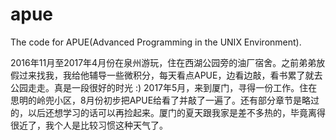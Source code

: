 # apue
The code for APUE(Advanced Programming in the UNIX Environment).

2016年11月至2017年4月份在泉州游玩，住在西湖公园旁的油厂宿舍。之前弟弟放假过来找我，我给他辅导一些微积分，每天看点APUE，边看边敲，看书累了就去公园走走。真是一段很好的时光 :)
2017年5月，来到厦门，寻得一份工作。住在思明的岭兜小区，8月份初步把APUE给看了并敲了一遍了。还有部分章节是略过的，以后还想学习的话可以再捡起来。厦门的夏天跟我家是差不多热的，毕竟离得很近了，我个人是比较习惯这种天气了。
